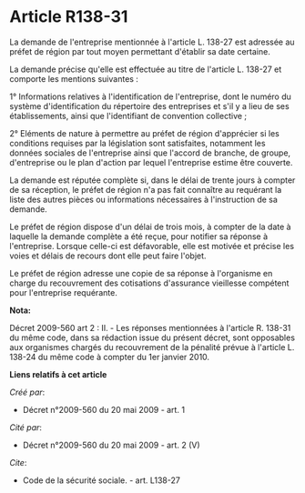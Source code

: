 # Article R138-31

La demande de l'entreprise mentionnée à l'article L. 138-27 est adressée au préfet de région par tout moyen permettant
d'établir sa date certaine. 

La demande précise qu'elle est effectuée au titre de l'article L. 138-27 et comporte les mentions suivantes : 

1° Informations relatives à l'identification de l'entreprise, dont le numéro du système d'identification du répertoire des
entreprises et s'il y a lieu de ses établissements, ainsi que l'identifiant de convention collective ; 

2° Eléments de nature à permettre au préfet de région d'apprécier si les conditions requises par la législation sont
satisfaites, notamment les données sociales de l'entreprise ainsi que l'accord de branche, de groupe, d'entreprise ou le plan
d'action par lequel l'entreprise estime être couverte. 

La demande est réputée complète si, dans le délai de trente jours à compter de sa réception, le préfet de région n'a pas fait
connaître au requérant la liste des autres pièces ou informations nécessaires à l'instruction de sa demande. 

Le préfet de région dispose d'un délai de trois mois, à compter de la date à laquelle la demande complète a été reçue, pour
notifier sa réponse à l'entreprise. Lorsque celle-ci est défavorable, elle est motivée et précise les voies et délais de
recours dont elle peut faire l'objet. 

Le préfet de région adresse une copie de sa réponse à l'organisme en charge du recouvrement des cotisations d'assurance
vieillesse compétent pour l'entreprise requérante.

**Nota:**

Décret 2009-560 art 2 : II. - Les réponses mentionnées à l'article R. 138-31 du même code, dans sa rédaction issue du présent
décret, sont opposables aux organismes chargés du recouvrement de la pénalité prévue à l'article L. 138-24 du même code à
compter du 1er janvier 2010.

**Liens relatifs à cet article**

_Créé par_:

  - Décret n°2009-560 du 20 mai 2009 - art. 1

_Cité par_:

  - Décret n°2009-560 du 20 mai 2009 - art. 2 (V)

_Cite_:

  - Code de la sécurité sociale. - art. L138-27
